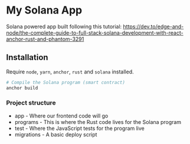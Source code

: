 # My Solana App

Solana powered app built following this tutorial: https://dev.to/edge-and-node/the-complete-guide-to-full-stack-solana-development-with-react-anchor-rust-and-phantom-3291

## Installation

Require `node`, `yarn`, `anchor`, `rust` and `solana` installed.

```sh
# Compile the Solana program (smart contract)
anchor build
```

### Project structure

- app - Where our frontend code will go
- programs - This is where the Rust code lives for the Solana program
- test - Where the JavaScript tests for the program live
- migrations - A basic deploy script

